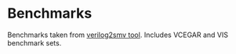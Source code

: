 # Benchmarks

Benchmarks taken from [verilog2smv tool](https://es-static.fbk.eu/tools/verilog2smv/). Includes VCEGAR and VIS benchmark sets.